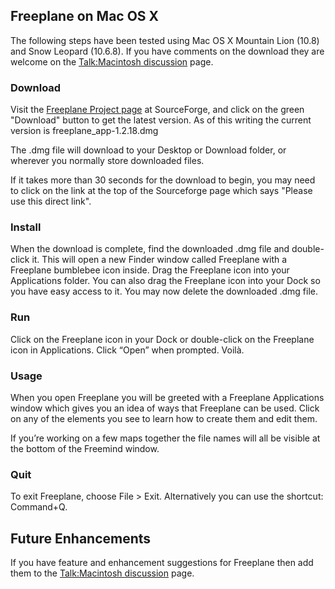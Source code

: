 ## Freeplane on Mac OS X

The following steps have been tested using Mac OS X Mountain Lion (10.8) and Snow Leopard (10.6.8). If you have comments on the download they are welcome on the [Talk:Macintosh discussion](Talk:Macintosh.md) page. <br> 

### Download

Visit the [Freeplane Project page](http://sourceforge.net/projects/freeplane/) at SourceForge, and click on the green "Download" button to get the latest version. As of this writing the current version is freeplane_app-1.2.18.dmg 

The .dmg file will download to your Desktop or Download folder, or wherever you normally store downloaded files.

If it takes more than 30 seconds for the download to begin, you may need to click on the link at the top of the Sourceforge page which says "Please use this direct link".

### Install

When the download is complete, find the downloaded .dmg file and double-click  it. This will open a new Finder window  called Freeplane with a Freeplane bumblebee icon inside. Drag the Freeplane icon into your Applications folder. You can also drag the Freeplane icon into your Dock so you have easy access to it. You may now delete the downloaded .dmg file.

### Run

Click on the Freeplane icon in your Dock or double-click on the Freeplane icon in Applications. Click “Open” when prompted. Voilà.

### Usage

When you open Freeplane you will be greeted with a Freeplane Applications window which gives you an idea of ways that Freeplane can be used. Click on any of the elements you see to learn how to create them and edit them.

If you’re working on a few maps together the file names will all be visible at the bottom of the Freemind window.

### Quit

To exit Freeplane, choose File > Exit. Alternatively you can use the shortcut: Command+Q.

## Future Enhancements

If you have feature and enhancement suggestions for Freeplane then add them to the [Talk:Macintosh discussion](Talk:Macintosh.md) page. 

<!-- ({Category:Documentation}) -->

